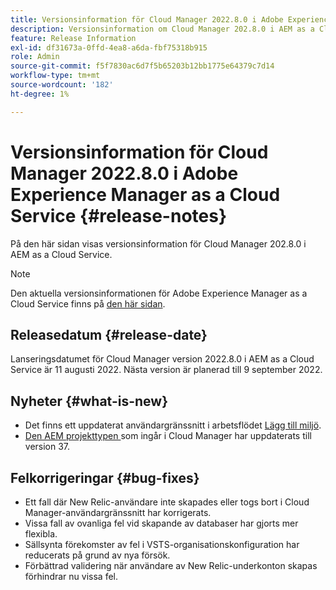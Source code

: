 ```yaml
---
title: Versionsinformation för Cloud Manager 2022.8.0 i Adobe Experience Manager as a Cloud Service
description: Versionsinformation om Cloud Manager 202.8.0 i AEM as a Cloud Service.
feature: Release Information
exl-id: df31673a-0ffd-4ea8-a6da-fbf75318b915
role: Admin
source-git-commit: f5f7830ac6d7f5b65203b12bb1775e64379c7d14
workflow-type: tm+mt
source-wordcount: '182'
ht-degree: 1%

---
```


# Versionsinformation för Cloud Manager 2022.8.0 i Adobe Experience Manager as a Cloud Service {#release-notes}

På den här sidan visas versionsinformation för Cloud Manager 202.8.0 i AEM as a Cloud Service.

>[!NOTE]
>
>Den aktuella versionsinformationen för Adobe Experience Manager as a Cloud Service finns på [den här sidan](/help/release-notes/release-notes-cloud/release-notes-current.md).

## Releasedatum {#release-date}

Lanseringsdatumet för Cloud Manager version 2022.8.0 i AEM as a Cloud Service är 11 augusti 2022. Nästa version är planerad till 9 september 2022.

## Nyheter {#what-is-new}

* Det finns ett uppdaterat användargränssnitt i arbetsflödet [Lägg till miljö](/help/implementing/cloud-manager/manage-environments.md).
* [Den AEM projekttypen ](https://experienceleague.adobe.com/sv/docs/experience-manager-core-components/using/developing/archetype/overview) som ingår i Cloud Manager har uppdaterats till version 37.

## Felkorrigeringar {#bug-fixes}

* Ett fall där New Relic-användare inte skapades eller togs bort i Cloud Manager-användargränssnitt har korrigerats.
* Vissa fall av ovanliga fel vid skapande av databaser har gjorts mer flexibla.
* Sällsynta förekomster av fel i VSTS-organisationskonfiguration har reducerats på grund av nya försök.
* Förbättrad validering när användare av New Relic-underkonton skapas förhindrar nu vissa fel.

